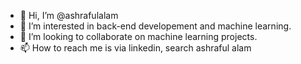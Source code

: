 - 👋 Hi, I’m @ashrafulalam
- 👀 I’m interested in back-end developement and machine learning.
- 💞️ I’m looking to collaborate on machine learning projects.
- 📫 How to reach me is via linkedin, search ashraful alam

<!---
ashraful-alam2k/ashraful-alam2k is a ✨ special ✨ repository because its `README.md` (this file) appears on your GitHub profile.
You can click the Preview link to take a look at your changes.
--->
